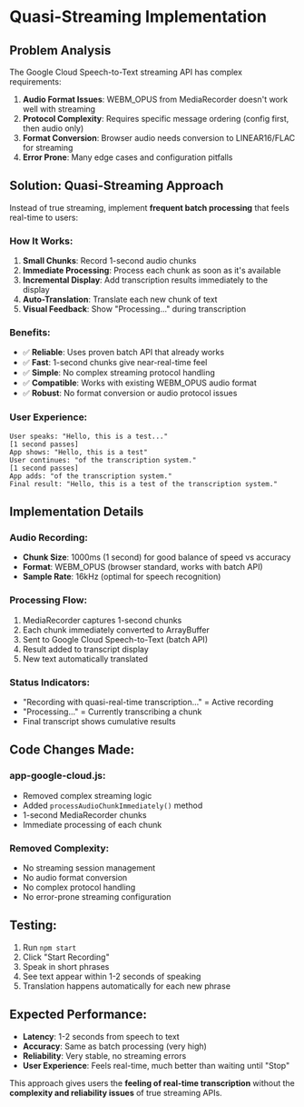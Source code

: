 # Quasi-Streaming Implementation

## Problem Analysis
The Google Cloud Speech-to-Text streaming API has complex requirements:
1. **Audio Format Issues**: WEBM_OPUS from MediaRecorder doesn't work well with streaming
2. **Protocol Complexity**: Requires specific message ordering (config first, then audio only)
3. **Format Conversion**: Browser audio needs conversion to LINEAR16/FLAC for streaming
4. **Error Prone**: Many edge cases and configuration pitfalls

## Solution: Quasi-Streaming Approach

Instead of true streaming, implement **frequent batch processing** that feels real-time to users:

### How It Works:
1. **Small Chunks**: Record 1-second audio chunks
2. **Immediate Processing**: Process each chunk as soon as it's available
3. **Incremental Display**: Add transcription results immediately to the display
4. **Auto-Translation**: Translate each new chunk of text
5. **Visual Feedback**: Show "Processing..." during transcription

### Benefits:
- ✅ **Reliable**: Uses proven batch API that already works
- ✅ **Fast**: 1-second chunks give near-real-time feel
- ✅ **Simple**: No complex streaming protocol handling
- ✅ **Compatible**: Works with existing WEBM_OPUS audio format
- ✅ **Robust**: No format conversion or audio protocol issues

### User Experience:
```
User speaks: "Hello, this is a test..."
[1 second passes]
App shows: "Hello, this is a test"
User continues: "of the transcription system."
[1 second passes]
App adds: "of the transcription system."
Final result: "Hello, this is a test of the transcription system."
```

## Implementation Details

### Audio Recording:
- **Chunk Size**: 1000ms (1 second) for good balance of speed vs accuracy
- **Format**: WEBM_OPUS (browser standard, works with batch API)
- **Sample Rate**: 16kHz (optimal for speech recognition)

### Processing Flow:
1. MediaRecorder captures 1-second chunks
2. Each chunk immediately converted to ArrayBuffer
3. Sent to Google Cloud Speech-to-Text (batch API)
4. Result added to transcript display
5. New text automatically translated

### Status Indicators:
- "Recording with quasi-real-time transcription..." = Active recording
- "Processing..." = Currently transcribing a chunk
- Final transcript shows cumulative results

## Code Changes Made:

### app-google-cloud.js:
- Removed complex streaming logic
- Added `processAudioChunkImmediately()` method
- 1-second MediaRecorder chunks
- Immediate processing of each chunk

### Removed Complexity:
- No streaming session management
- No audio format conversion
- No complex protocol handling
- No error-prone streaming configuration

## Testing:
1. Run `npm start`
2. Click "Start Recording"
3. Speak in short phrases
4. See text appear within 1-2 seconds of speaking
5. Translation happens automatically for each new phrase

## Expected Performance:
- **Latency**: 1-2 seconds from speech to text
- **Accuracy**: Same as batch processing (very high)
- **Reliability**: Very stable, no streaming errors
- **User Experience**: Feels real-time, much better than waiting until "Stop"

This approach gives users the **feeling of real-time transcription** without the **complexity and reliability issues** of true streaming APIs.
